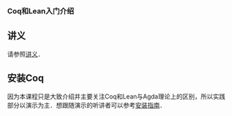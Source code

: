 ### Coq和Lean入门介绍

## 讲义
请参照[讲义](coc.pdf)．

## 安装Coq
因为本课程只是大致介绍并主要关注Coq和Lean与Agda理论上的区别，所以实践部分以演示为主．想跟随演示的听讲者可以参考[安装指南](install.md)．
